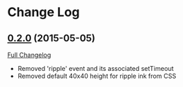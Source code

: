 # Change Log

## [0.2.0](https://github.com/adamsea/jquery-ripple/tree/0.1.4) (2015-05-05)

[Full Changelog](https://github.com/adamsea/jquery-ripple/compare/0.1.4...0.2.0)

- Removed 'ripple' event and its associated setTimeout
- Removed default 40x40 height for ripple ink from CSS
